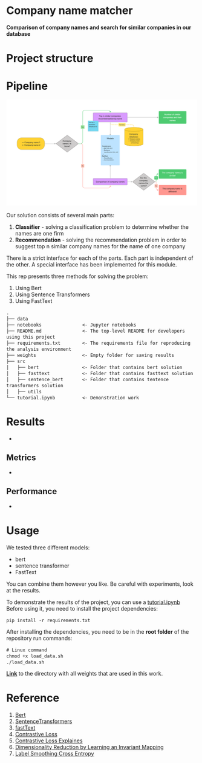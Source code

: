 # Company name matcher
**Comparison of company names and search for similar companies in our database**
# Project structure

# Pipeline 
![Pipeline](./data/pipeine.png)

Our solution consists of several main parts:
1. **Сlassifier** - solving a classification problem to determine whether the names are one firm
2. **Recommendation** - solving the recommendation problem in order to suggest top n similar company names for the name of one company

There is a strict interface for each of the parts. Each part is independent of the other. A special interface has been implemented for this module.

This rep presents three methods for solving the problem:
1. Using Bert
2. Using Sentence Transformers 
3. Using FastText

```
.
├── data
├── notebooks               <- Jupyter notebooks
├── README.md               <- The top-level README for developers using this project
├── requirements.txt        <- The requirements file for reproducing the analysis environment
├── weights                 <- Empty folder for saving results
├── src
│   ├── bert                <- Folder that contains bert solution
│   ├── fasttext            <- Folder that contains fasttext solution
│   ├── sentence_bert       <- Folder that contains tentence transformers solution
│   ├── utils
└── tutorial.ipynb          <- Demonstration work
```

# Results 
-
## Metrics
- 
## Performance 
-

# Usage
We tested three different models:
- bert
- sentence transformer
- FastText

You can combine them however you like. Be careful with experiments, look at the results.

To demonstrate the results of the project, you can use a [tutorial.ipynb](./tutorial.ipynb) Before using it, you need to install the project dependencies:
```
pip install -r requirements.txt 
```

After installing the dependencies, you need to be in the **root folder** of the repository run commands:
```
# Linux command
chmod +x load_data.sh
./load_data.sh
```

[**Link**](https://drive.google.com/drive/folders/175r-xavYr0N_iv7QhI7fAFiYw1e-qqAh?usp=sharing) to the directory with all weights that are used in this work.
# Reference 
1. [Bert](https://huggingface.co/docs/transformers/model_doc/bert)
2. [SentenceTransformers](https://www.sbert.net/)
3. [fastText](https://github.com/facebookresearch/fastText)
4. [Contrastive Loss](https://www.sbert.net/docs/package_reference/losses.html)
5. [Contrastive Loss Explaines](https://towardsdatascience.com/contrastive-loss-explaned-159f2d4a87ec)
6. [Dimensionality Reduction by Learning an Invariant Mapping](http://yann.lecun.com/exdb/publis/pdf/hadsell-chopra-lecun-06.pdf)
7. [Label Smoothing Cross Entropy](https://towardsdatascience.com/what-is-label-smoothing-108debd7ef06)
